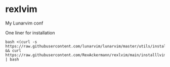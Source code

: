 # rexlvim
My Lunarvim conf

One liner for installation

```
bash <(curl -s https://raw.githubusercontent.com/lunarvim/lunarvim/master/utils/installer/install.sh) && curl https://raw.githubusercontent.com/RexAckermann/rexlvim/main/installlvim | bash
```
